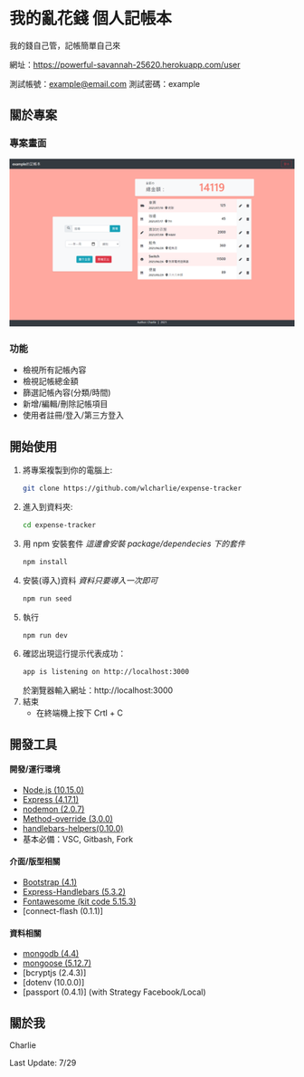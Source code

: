 # 我的亂花錢 個人記帳本

我的錢自己管，記帳簡單自己來

網址：https://powerful-savannah-25620.herokuapp.com/user

測試帳號：example@email.com
測試密碼：example

## 關於專案

### 專案畫面

<img src="./demo.png">

### 功能

- 檢視所有記帳內容
- 檢視記帳總金額
- 篩選記帳內容(分類/時間)
- 新增/編輯/刪除記帳項目
- 使用者註冊/登入/第三方登入

## 開始使用

1. 將專案複製到你的電腦上:
   ```sh
   git clone https://github.com/wlcharlie/expense-tracker
   ```
2. 進入到資料夾:
   ```sh
   cd expense-tracker
   ```
3. 用 npm 安裝套件 _這邊會安裝 package/dependecies 下的套件_
   ```sh
   npm install
   ```
4. 安裝(導入)資料 _資料只要導入一次即可_
   ```sh
   npm run seed
   ```
5. 執行
   ```sh
   npm run dev
   ```
6. 確認出現這行提示代表成功：
   ```sh
   app is listening on http://localhost:3000
   ```
   於瀏覽器輸入網址：http://localhost:3000
7. 結束
   - 在終端機上按下 Crtl + C

## 開發工具

#### 開發/運行環境

- [Node.js (10.15.0)](https://nodejs.org/en/)
- [Express (4.17.1)](https://expressjs.com/zh-tw/)
- [nodemon (2.0.7)](https://www.npmjs.com/package/nodemon)
- [Method-override (3.0.0)](https://www.npmjs.com/package/method-override)
- [handlebars-helpers(0.10.0)](https://www.npmjs.com/package/handlebars-helpers)
- 基本必備：VSC, Gitbash, Fork

#### 介面/版型相關

- [Bootstrap (4.1)](https://getbootstrap.com/)
- [Express-Handlebars (5.3.2)](https://www.npmjs.com/package/express-handlebars)
- [Fontawesome (kit code 5.15.3)](https://fontawesome.com/)
- [connect-flash (0.1.1)]

#### 資料相關

- [mongodb (4.4)](https://docs.mongodb.com/manual/)
- [mongoose (5.12.7)](https://mongoosejs.com/)
- [bcryptjs (2.4.3)]
- [dotenv (10.0.0)]
- [passport (0.4.1)] (with Strategy Facebook/Local)

## 關於我

Charlie

Last Update: 7/29
